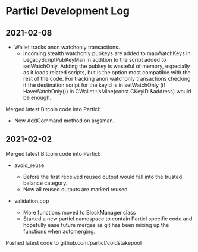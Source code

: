 # Particl Development Log

## 2021-02-08

- Wallet tracks anon watchonly transactions.
    - Incoming stealth watchonly pubkeys are added to mapWatchKeys in LegacyScriptPubKeyMan in addition to the script added to setWatchOnly.  Adding the pubkey is wasteful of memory, especially as it loads related scripts, but is the option most compatible with the rest of the code.  For tracking anon watchonly transactions checking if the destination script for the keyid is in setWatchOnly (if HaveWatchOnly()) in CWallet::IsMine(const CKeyID &address) would be enough.
    
Merged latest Bitcoin code into Particl:
- New AddCommand method on argsman.


## 2021-02-02

Merged latest Bitcoin code into Particl:
- avoid_reuse
    - Before the first received reused output would fall into the trusted balance category.
    - Now all reused outputs are marked reused

- validation.cpp
  - More functions moved to BlockManager class
  - Started a new particl namespace to contain Particl specific code and hopefully ease future merges as git has been mixing up the functions when automerging.

Pushed latest code to github.com/particl/coldstakepool


